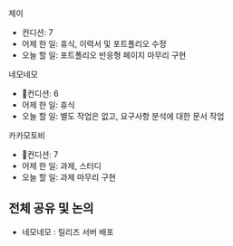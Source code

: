 
제이
- 컨디션: 7
- 어제 한 일: 휴식, 이력서 및 포트폴리오 수정
- 오늘 할 일: 포트폴리오 반응형 페이지 마무리 구현

네모네모
- 컨디션: 6
- 어제 한 일: 휴식
- 오늘 할 일: 별도 작업은 없고, 요구사항 분석에 대한 문서 작업

카카모토비
- 컨디션: 7
- 어제 한 일: 과제, 스터디
- 오늘 할 일: 과제 마무리 구현


## 전체 공유 및 논의
- 네모네모 : 릴리즈 서버 배포

